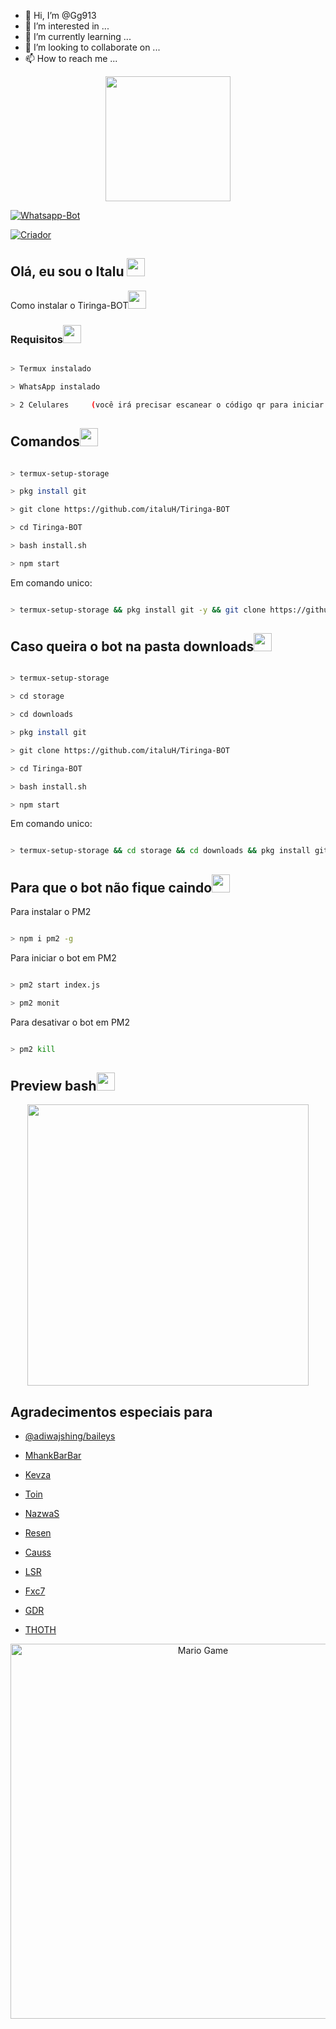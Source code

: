 - 👋 Hi, I’m @Gg913
- 👀 I’m interested in ...
- 🌱 I’m currently learning ...
- 💞️ I’m looking to collaborate on ...
- 📫 How to reach me ...

<!---
Gg913/Gg913 is a ✨ special ✨ repository because its `README.md` (this file) appears on your GitHub profile.
You can click the Preview link to take a look at your changes.
--->
<p align="center">

<img src="https://i.imgur.com/NBMZVYO_d.webp?maxwidth=640&shape=thumb&fidelity=medium" height="200"/>

</p>

<p align="center">

<a href="#"><img title="Whatsapp-Bot" src="https://img.shields.io/badge/Whatsapp--Bot Para Termux-black?colorA=red&style=for-the-badge"></a>

</p>

<p align="center">

<a href="https://github.com/italuH"><img title="Criador" src="https://img.shields.io/badge/Criador-Italu-cyan.svg?style=for-the-badge&logo=github"></a>

</p>

## Olá, eu sou o Italu <img src="https://github.com/TheDudeThatCode/TheDudeThatCode/blob/master/Assets/Hi.gif" width="29px">

<summary>Como instalar o  Tiringa-BOT<img src="https://github.com/TheDudeThatCode/TheDudeThatCode/blob/master/Assets/hmm.gif" width="29px"></summary>

### Requisitos<img src="https://github.com/TheDudeThatCode/TheDudeThatCode/blob/master/Assets/powerup.gif" width="29px">

```bash

> Termux instalado

> WhatsApp instalado

> 2 Celulares     (você irá precisar escanear o código qr para iniciar o Tiringa-BOT)

```

## Comandos<img src="https://github.com/TheDudeThatCode/TheDudeThatCode/blob/master/Assets/Mario_Hello_Big.gif" width="29px">

```bash

> termux-setup-storage     

> pkg install git     

> git clone https://github.com/italuH/Tiringa-BOT    

> cd Tiringa-BOT    

> bash install.sh     

> npm start

```

Em comando unico:

```bash

> termux-setup-storage && pkg install git -y && git clone https://github.com/italuH/Tiringa-BOT && cd Tiringa-BOT && bash install.sh && npm start

```

## Caso queira o bot na pasta downloads<img src="https://github.com/TheDudeThatCode/TheDudeThatCode/blob/master/Assets/Earth.gif" width="29px">

```bash

> termux-setup-storage 

> cd storage

> cd downloads

> pkg install git     

> git clone https://github.com/italuH/Tiringa-BOT    

> cd Tiringa-BOT    

> bash install.sh     

> npm start

```

Em comando unico:

```bash

> termux-setup-storage && cd storage && cd downloads && pkg install git -y && git clone https://github.com/italuH/Tiringa-BOT && cd Tiringa-BOT && bash install.sh && npm start

```

## Para que o bot não fique caindo<img src="https://github.com/TheDudeThatCode/TheDudeThatCode/blob/master/Assets/Developer.gif" width="29px">

Para instalar o PM2

```bash

> npm i pm2 -g  

```  

Para iniciar o bot em PM2

```bash 

> pm2 start index.js  

> pm2 monit    

```

Para desativar o bot em PM2

```bash

> pm2 kill    

```

## Preview bash<img src="https://github.com/TheDudeThatCode/TheDudeThatCode/blob/master/Assets/gandalf_parrot.gif" width="29px">

<p align="center">

  

<img src="https://raw.githubusercontent.com/italuH/Tiringa-BOT/main/ezgif-6-59ef6c9dcafd.gif" width="450">

  

<p align="center">

  

## Agradecimentos especiais para

- [@adiwajshing/baileys](https://github.com/adiwajshing/Baileys) 

- [MhankBarBar](https://github.com/mhankbarbar)

- [Kevza](https://github.com/kevzka)

- [Toin](https://github.com/ToinNetuh)

- [NazwaS](https://github.com/NazwaS)

- [Resen](https://github.com/Resen22194)

- [Causs](https://github.com/Admcauss-alt)

- [LSR](https://github.com/xMISTICx)

- [Fxc7](https://github.com/Fxc7)

- [GDR](https://github.com/viniciusgdr)

- [THOTH](https://github.com/thothdeus)

<p align="center">

<img src="https://github.com/TheDudeThatCode/TheDudeThatCode/blob/master/Assets/Mario_Gameplay.gif" alt="Mario Game" width="600" />

<p align="center">

